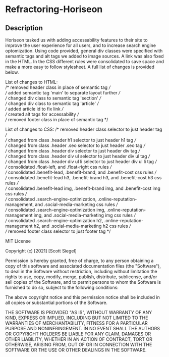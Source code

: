 # Refractoring-Horiseon

## Description

Horiseon tasked us with adding accessability features to their site to improve the user experience for all users, and to increase search engine optomization. Using code provided, general div classes were specified with semantic tags and alt tags we added to image sources. A link was also fixed in the HTML. In the CSS different rules were consolidated to save space and make a more easy to follow stylesheet. A full list of changes is provided below.

List of changes to HTML:    
/* removed header class in place of semantic tag */      
/* added semantic tag 'main' to separate layout further */  
/* changed div class to semantic tag 'section' */  
/* changed div class to semantic tag 'article' */   
/* added article id to fix link */  
/* created alt tags for accessability */    
/* removed footer class in place of semantic tag */     

List of changes to CSS: 
/* removed header class selector to just header tag */  
/* changed from class .header h1 selector to just header h1 tag */  
/* changed from class .header .seo selector to just header .seo tag */  
/* changed from class .header div selector to just header div tag */    
/* changed from class .header div ul selector to just header div ul tag */  
/* changed from class .header div ul li selector to just header div ul li tag */     
/* consolidated .float-left, and .float-right css rules */  
/* consolidated .benefit-lead, .benefit-brand, and .benefit-cost css rules */    
/* consolidated .benefit-lead h3, .benefit-brand h3, and .benefit-cost h3 css rules */  
/* consolidated .benefit-lead img, .benefit-brand img, and .benefit-cost img css rules */   
/* consolidated .search-engine-optimization, .online-reputation-management, and .social-media-marketing css rules */    
/* consolidated .search-engine-optimization img, .online-reputation-management img, and .social-media-marketing img css rules */    
/* consolidated .search-engine-optimization h2, .online-reputation-management h2, and .social-media-marketing h2 css rules */   
/* removed footer class selector to just footer tag */     

MIT License

Copyright (c) [2021] [Scott Siegel]

Permission is hereby granted, free of charge, to any person obtaining a copy
of this software and associated documentation files (the "Software"), to deal
in the Software without restriction, including without limitation the rights
to use, copy, modify, merge, publish, distribute, sublicense, and/or sell
copies of the Software, and to permit persons to whom the Software is
furnished to do so, subject to the following conditions:

The above copyright notice and this permission notice shall be included in all
copies or substantial portions of the Software.

THE SOFTWARE IS PROVIDED "AS IS", WITHOUT WARRANTY OF ANY KIND, EXPRESS OR
IMPLIED, INCLUDING BUT NOT LIMITED TO THE WARRANTIES OF MERCHANTABILITY,
FITNESS FOR A PARTICULAR PURPOSE AND NONINFRINGEMENT. IN NO EVENT SHALL THE
AUTHORS OR COPYRIGHT HOLDERS BE LIABLE FOR ANY CLAIM, DAMAGES OR OTHER
LIABILITY, WHETHER IN AN ACTION OF CONTRACT, TORT OR OTHERWISE, ARISING FROM,
OUT OF OR IN CONNECTION WITH THE SOFTWARE OR THE USE OR OTHER DEALINGS IN THE
SOFTWARE.